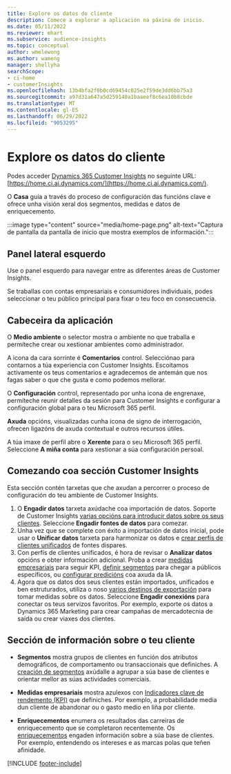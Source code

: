 ```yaml
---
title: Explore os datos do cliente
description: Comece a explorar a aplicación na páxina de inicio.
ms.date: 05/11/2022
ms.reviewer: mhart
ms.subservice: audience-insights
ms.topic: conceptual
author: wmelewong
ms.author: wameng
manager: shellyha
searchScope:
- ci-home
- customerInsights
ms.openlocfilehash: 13b4bfa2f0b0cd69454c025e2f59de3dd6bb75a3
ms.sourcegitcommit: a97d31a647a5d259140a1baaeef8c6ea10b8cbde
ms.translationtype: MT
ms.contentlocale: gl-ES
ms.lasthandoff: 06/29/2022
ms.locfileid: "9053295"
---
```

# <a name="explore-customer-insights"></a>Explore os datos do cliente

Podes acceder [Dynamics 365 Customer Insights](https://home.ci.ai.dynamics.com/) no seguinte URL: [https://home.ci.ai.dynamics.com/](https://home.ci.ai.dynamics.com/).

O **Casa** guía a través do proceso de configuración das funcións clave e ofrece unha visión xeral dos segmentos, medidas e datos de enriquecemento.

:::image type="content" source="media/home-page.png" alt-text="Captura de pantalla da pantalla de inicio que mostra exemplos de información.":::

## <a name="left-side-pane"></a>Panel lateral esquerdo

Use o panel esquerdo para navegar entre as diferentes áreas de Customer Insights.

Se traballas con contas empresariais e consumidores individuais, podes seleccionar o teu público principal para fixar o teu foco en consecuencia.

## <a name="application-header"></a>Cabeceira da aplicación

O **Medio ambiente** o selector mostra o ambiente no que traballa e permíteche crear ou xestionar ambientes como administrador.

A icona da cara sorrinte é **Comentarios** control. Selecciónao para contarnos a túa experiencia con Customer Insights. Escoitamos activamente os teus comentarios e agradecemos de antemán que nos fagas saber o que che gusta e como podemos mellorar.

O **Configuración** control, representado por unha icona de engrenaxe, permíteche reunir detalles da sesión para Customer Insights e configurar a configuración global para o teu Microsoft 365 perfil.

**Axuda** opcións, visualizadas cunha icona de signo de interrogación, ofrecen ligazóns de axuda contextual e outros recursos útiles.

A túa imaxe de perfil abre o **Xerente** para o seu Microsoft 365 perfil. Seleccione **A miña conta** para xestionar a súa configuración persoal.

## <a name="getting-started-with-customer-insights-section"></a>Comezando coa sección Customer Insights

Esta sección contén tarxetas que che axudan a percorrer o proceso de configuración do teu ambiente de Customer Insights.

1. O **Engadir datos** tarxeta axúdache coa importación de datos. Soporte de Customer Insights [varias opcións para introducir datos sobre os seus clientes](data-sources.md). Seleccione **Engadir fontes de datos** para comezar.
1. Unha vez que se complete con éxito a importación de datos inicial, pode usar o **Unificar datos** tarxeta para harmonizar os datos e [crear perfís de clientes unificados](data-unification.md) de fontes dispares. 
1. Con perfís de clientes unificados, é hora de revisar o **Analizar datos** opcións e obter información adicional. Proba a crear [medidas empresariais](measures.md) para seguir KPI, [definir segmentos](segments.md) para chegar a públicos específicos, ou [configurar predicións](predictions-overview.md) coa axuda da IA.
1. Agora que os datos dos seus clientes están importados, unificados e ben estruturados, utiliza o noso [varios destinos de exportación](export-destinations.md) para tomar medidas sobre os datos. Seleccione **Engadir conexións** para conectar os teus servizos favoritos. Por exemplo, exporte os datos a Dynamics 365 Marketing para crear campañas de mercadotecnia de saída ou crear viaxes dos clientes. 

## <a name="your-customer-insights-section"></a>Sección de información sobre o teu cliente

- **Segmentos** mostra grupos de clientes en función dos atributos demográficos, de comportamento ou transaccionais que definiches. A [creación de segmentos](segments.md) axúdalle a agrupar a súa base de clientes e orientar mellor as súas actividades comerciais.

- **Medidas empresariais** mostra azulexos con [Indicadores clave de rendemento (KPI)](measures.md) que definiches. Por exemplo, a probabilidade media dun cliente de abandonar ou o gasto medio en liña por cliente.

- **Enriquecementos** enumera os resultados das carreiras de enriquecemento que se completaron recentemente. Os [enriquecementos](enrichment-hub.md) engaden información sobre a súa base de clientes. Por exemplo, entendendo os intereses e as marcas polas que teñen afinidade.


[!INCLUDE [footer-include](includes/footer-banner.md)]
